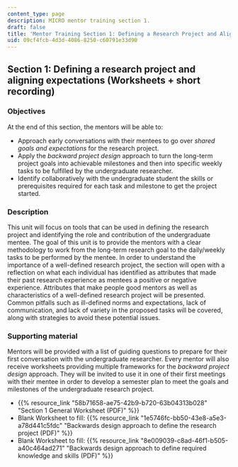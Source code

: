 ```yaml
---
content_type: page
description: MICRO mentor training section 1.
draft: false
title: 'Mentor Training Section 1: Defining a Research Project and Aligning Expectations'
uid: 09cf4fcb-4d3d-4086-8250-c60791e33d90
---
```

## Section 1: Defining a research project and aligning expectations (Worksheets + short recording)

### Objectives

At the end of this section, the mentors will be able to:

- Approach early conversations with their mentees to go over *shared goals and expectations* for the research project.
- Apply the *backward project design* approach to turn the long-term project goals into achievable milestones and then into specific weekly tasks to be fulfilled by the undergraduate researcher.
- Identify collaboratively with the undergraduate student the skills or prerequisites required for each task and milestone to get the project started.

### Description

This unit will focus on tools that can be used in defining the research project and identifying the role and contribution of the undergraduate mentee. The goal of this unit is to provide the mentors with a clear methodology to work from the long-term research goal to the daily/weekly tasks to be performed by the mentee. In order to understand the importance of a well-defined research project, the section will open with a reflection on what each individual has identified as attributes that made their past research experience as mentees a positive or negative experience. Attributes that make people good mentors as well as characteristics of a well-defined research project will be presented. Common pitfalls such as ill-defined norms and expectations, lack of communication, and lack of variety in the proposed tasks will be covered, along with strategies to avoid these potential issues.

### Supporting material

Mentors will be provided with a list of guiding questions to prepare for their first conversation with the undergraduate researcher. Every mentor will also receive worksheets providing multiple frameworks for the *backward project design* approach. They will be invited to use it in one of their first meetings with their mentee in order to develop a semester plan to meet the goals and milestones of the undergraduate research project.

- {{% resource_link "58b71658-ae75-42b9-b720-63b04313b028" "Section 1 General Worksheet (PDF)" %}}
- Blank Worksheet to fill: {{% resource_link "1e5746fc-bb50-43e8-a5e3-a78d441c5fdc" "Backwards design approach to define the research project (PDF)" %}}
- Blank Worksheet to fill: {{% resource_link "8e009039-c8ad-46f1-b505-a40c464ad271" "Backwards design approach to define required knowledge and skills (PDF)" %}}